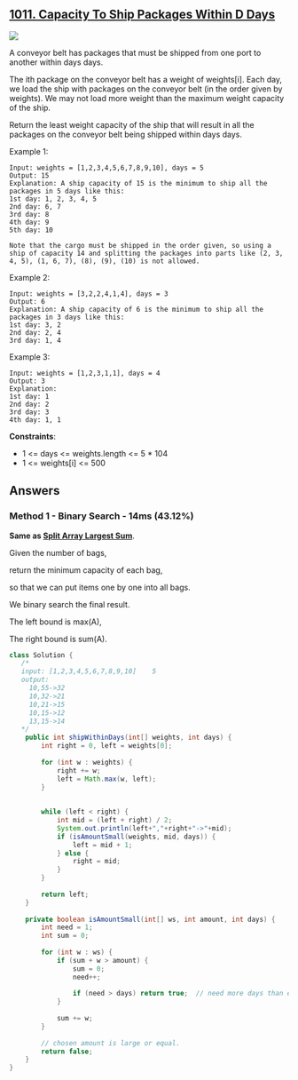 ## [1011. Capacity To Ship Packages Within D Days](https://leetcode.com/problems/capacity-to-ship-packages-within-d-days/)

![](https://github.com/weltond/DataStructure/blob/master/medium.PNG)

A conveyor belt has packages that must be shipped from one port to another within days days.

The ith package on the conveyor belt has a weight of weights[i]. Each day, we load the ship with packages on the conveyor belt (in the order given by weights). We may not load more weight than the maximum weight capacity of the ship.

Return the least weight capacity of the ship that will result in all the packages on the conveyor belt being shipped within days days.

 

Example 1:

```
Input: weights = [1,2,3,4,5,6,7,8,9,10], days = 5
Output: 15
Explanation: A ship capacity of 15 is the minimum to ship all the packages in 5 days like this:
1st day: 1, 2, 3, 4, 5
2nd day: 6, 7
3rd day: 8
4th day: 9
5th day: 10

Note that the cargo must be shipped in the order given, so using a ship of capacity 14 and splitting the packages into parts like (2, 3, 4, 5), (1, 6, 7), (8), (9), (10) is not allowed.
```

Example 2:

```
Input: weights = [3,2,2,4,1,4], days = 3
Output: 6
Explanation: A ship capacity of 6 is the minimum to ship all the packages in 3 days like this:
1st day: 3, 2
2nd day: 2, 4
3rd day: 1, 4
```

Example 3:

```
Input: weights = [1,2,3,1,1], days = 4
Output: 3
Explanation:
1st day: 1
2nd day: 2
3rd day: 3
4th day: 1, 1
```

**Constraints**:

- 1 <= days <= weights.length <= 5 * 104
- 1 <= weights[i] <= 500

## Answers
### Method 1 - Binary Search - 14ms (43.12%)

**Same as [Split Array Largest Sum](https://github.com/weltond/DataStructure/blob/master/LeetCode/search/binarysearch/410-Split-Array-Largest-Sum.md)**.

Given the number of bags,

return the minimum capacity of each bag,

so that we can put items one by one into all bags.

We binary search the final result.

The left bound is max(A),

The right bound is sum(A).

```java
class Solution {
   /*
   input: [1,2,3,4,5,6,7,8,9,10]    5
   output:
     10,55->32
     10,32->21
     10,21->15
     10,15->12
     13,15->14
   */
    public int shipWithinDays(int[] weights, int days) {
        int right = 0, left = weights[0];
        
        for (int w : weights) {
            right += w;
            left = Math.max(w, left);
        }
        
        
        while (left < right) {
            int mid = (left + right) / 2;
            System.out.println(left+","+right+"->"+mid);
            if (isAmountSmall(weights, mid, days)) {
                left = mid + 1;
            } else {
                right = mid;
            }
        }
        
        return left;
    }
    
    private boolean isAmountSmall(int[] ws, int amount, int days) {
        int need = 1;
        int sum = 0;
        
        for (int w : ws) {
            if (sum + w > amount) {
                sum = 0;   
                need++;
                
                if (need > days) return true;  // need more days than expected => chosen amount is small
            }
            
            sum += w;
        }
        
        // chosen amount is large or equal.
        return false;
    }
}
```

